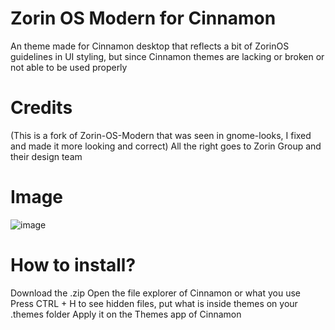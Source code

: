 # Zorin OS Modern for Cinnamon
An theme made for Cinnamon desktop that reflects a bit of ZorinOS guidelines in UI styling, but since Cinnamon themes are lacking or broken or not able to be used properly

# Credits
(This is a fork of Zorin-OS-Modern that was seen in gnome-looks, I fixed and made it more looking and correct)
All the right goes to Zorin Group and their design team
# Image
![image](https://github.com/user-attachments/assets/c8156704-c432-4015-aadc-005de7ab71dc)

# How to install?
Download the .zip
Open the file explorer of Cinnamon or what you use
Press CTRL + H to see hidden files, put what is inside themes on your .themes folder
Apply it on the Themes app of Cinnamon
